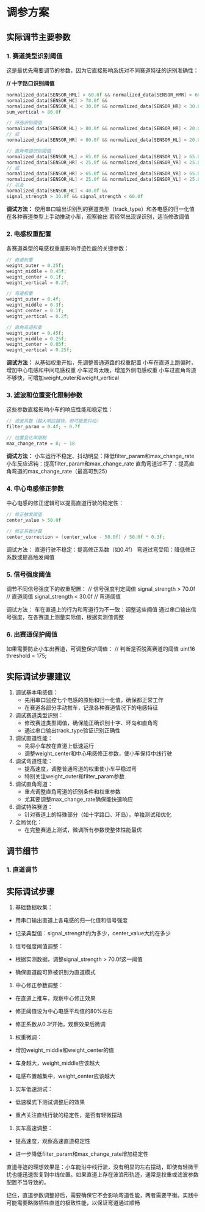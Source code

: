# 调参方案



## 实际调节主要参数

### 1. 赛道类型识别阈值
这是最优先需要调节的参数，因为它直接影响系统对不同赛道特征的识别准确性：

**// 十字路口识别阈值**

```c
normalized_data[SENSOR_HML] > 60.0f && normalized_data[SENSOR_HMR] > 60.0f && 
normalized_data[SENSOR_HC] > 70.0f && 
normalized_data[SENSOR_HL] < 30.0f && normalized_data[SENSOR_HR] < 30.0f &&
sum_vertical > 80.0f

// 环岛识别阈值
normalized_data[SENSOR_HL] > 80.0f && normalized_data[SENSOR_HR] < 20.0f
// 或
normalized_data[SENSOR_HR] > 80.0f && normalized_data[SENSOR_HL] < 20.0f

// 直角弯道识别阈值
normalized_data[SENSOR_HL] > 65.0f && normalized_data[SENSOR_VL] > 65.0f && 
normalized_data[SENSOR_HR] < 25.0f && normalized_data[SENSOR_VR] < 25.0f
// 或
normalized_data[SENSOR_HR] > 65.0f && normalized_data[SENSOR_VR] > 65.0f && 
normalized_data[SENSOR_HL] < 25.0f && normalized_data[SENSOR_VL] < 25.0f
// 以及
normalized_data[SENSOR_HC] < 40.0f && 
signal_strength > 30.0f && signal_strength < 60.0f
```



**调试方法：**
    使用串口输出识别到的赛道类型（track_type）和各电感的归一化值
    在各种赛道类型上手动推动小车，观察输出
    若经常出现误识别，适当修改阈值

### 2. 电感权重配置
各赛道类型的电感权重是影响寻迹性能的关键参数：

```c
// 直道权重
weight_outer = 0.25f;
weight_middle = 0.45f;
weight_center = 0.1f;
weight_vertical = 0.2f;

// 弯道权重
weight_outer = 0.4f;
weight_middle = 0.3f;
weight_center = 0.1f;
weight_vertical = 0.2f;

// 直角弯道权重
weight_outer = 0.45f;
weight_middle = 0.25f;
weight_center = 0.05f;
weight_vertical = 0.25f;
```

**调试方法：**
    从基础权重开始，先调整普通道路的权重配置
    小车在直道上跑偏时，增加中心电感和中间电感权重
    小车过弯太晚，增加外侧电感权重
    小车过直角弯道不够快，可增加weight_outer和weight_vertical



### 3. 滤波和位置变化限制参数 

这些参数直接影响小车的响应性能和稳定性：

```c
// 滤波系数（越大响应越快，但可能更抖动）
filter_param = 0.4f; ~ 0.7f

// 位置变化率限制
max_change_rate = 8; ~ 18
```

**调试方法：**
    小车运行不稳定、抖动明显：降低filter_param和max_change_rate
    小车反应迟钝：提高filter_param和max_change_rate
    直角弯道过不了：提高直角弯道的max_change_rate（最高可到25）



### 4. 中心电感修正参数
中心电感的修正逻辑可以提高直道行驶的稳定性：

```c
// 修正触发阈值
center_value > 50.0f

// 修正系数计算
center_correction = (center_value - 50.0f) / 50.0f * 0.3f;
```

调试方法：
    直道行驶不稳定：提高修正系数（如0.4f）
    弯道过弯受阻：降低修正系数或提高触发阈值

### 5. 信号强度阈值
调节不同信号强度下的权重配置：
// 信号强度判定阈值
signal_strength > 70.0f  // 直道阈值
signal_strength < 30.0f  // 弯道阈值

调试方法：
    车在直道上的行为和弯道行为不一致：调整这些阈值
    通过串口输出信号强度，在各赛道上测量实际值，根据实测值调整

### 6. 出赛道保护阈值
如果需要防止小车出赛道，可调整保护阈值：
// 判断是否脱离赛道的阈值
uint16 threshold = 175; 

## 实际调试步骤建议
1. 调试基本电感值：
    * 先用串口监控七个电感的原始和归一化值，确保都正常工作
    * 在赛道各部分手动推车，记录各种赛道情况下的电感特征
2. 调试赛道类型识别：
    * 修改赛道类型阈值，确保能正确识别十字、环岛和直角弯
    * 通过串口输出track_type验证识别正确性
3. 调试直道性能：
    * 先将小车放在直道上低速运行
    * 调整weight_center和中心电感修正参数，使小车保持中线行驶
4. 调试弯道性能：
    * 提高速度，调整普通弯道的权重使小车平稳过弯
    * 特别关注weight_outer和filter_param参数
5. 调试直角弯道：
    * 重点调整直角弯道的识别条件和权重参数
    * 尤其要调整max_change_rate确保能快速响应
6. 调试特殊赛道：
    * 针对赛道上的特殊部分（如十字路口、环岛），单独测试和优化
7. 全局优化：
    * 在完整赛道上测试，微调所有参数使整体性能最优   



## 调节细节

### 1. 直道调节

## 实际调试步骤

1. 基础数据收集：

- 用串口输出直道上各电感的归一化值和信号强度

- 记录典型值：signal_strength约为多少，center_value大约在多少

1. 信号强度阈值调整：

- 根据实测数据，调整signal_strength > 70.0f这一阈值

- 确保直道能可靠被识别为直道模式

1. 中心修正参数调整：

- 在直道上推车，观察中心修正效果

- 修正阈值设为中心电感平均值的80%左右

- 修正系数从0.3f开始，观察效果后微调

1. 权重微调：

- 增加weight_middle和weight_center的值

- 车身越大，weight_middle应该越大

- 电感布置越集中，weight_center应该越大

1. 实车低速测试：

- 低速模式下测试调整后的效果

- 重点关注直线行驶的稳定性，是否有轻微摆动

1. 实车高速调整：

- 提高速度，观察高速直道稳定性

- 进一步降低filter_param和max_change_rate增加稳定性

直道寻迹的理想效果是：小车能沿中线行驶，没有明显的左右摆动，即使有轻微干扰也能迅速恢复到中线位置。如果直道上存在波浪形轨迹，通常是权重或滤波参数配置不当导致的。

记住，直道参数调整好后，需要确保它不会影响弯道性能，两者需要平衡。实践中可能需要略微牺牲直道的极致性能，以保证弯道通过顺畅

